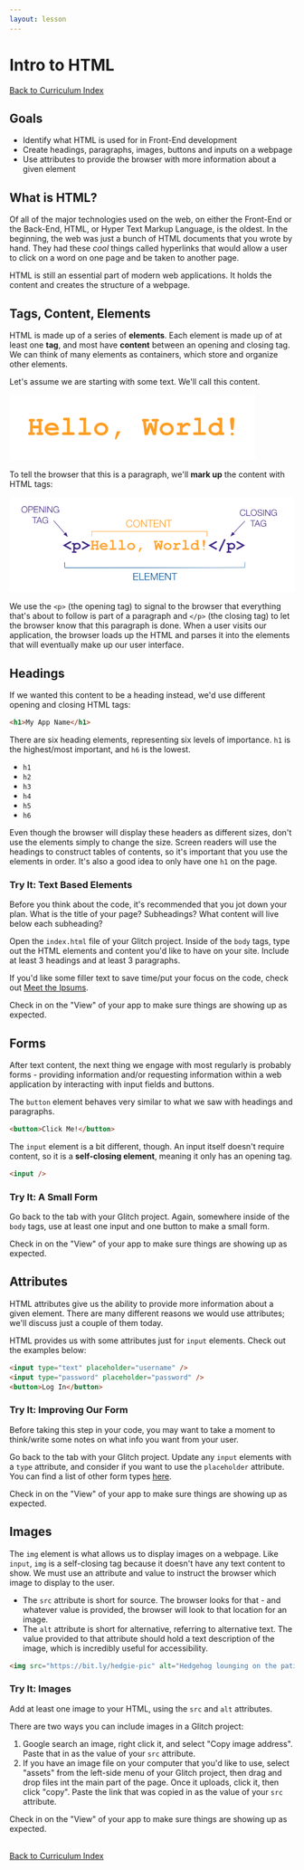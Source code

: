 ```yaml
---
layout: lesson
---
```


# Intro to HTML

<a href="../">Back to Curriculum Index</a>

## Goals

- Identify what HTML is used for in Front-End development
- Create headings, paragraphs, images, buttons and inputs on a webpage
- Use attributes to provide the browser with more information about a given element

## What is HTML?

Of all of the major technologies used on the web, on either the Front-End or the Back-End, HTML, or Hyper Text Markup Language, is the oldest. In the beginning, the web was just a bunch of HTML documents that you wrote by hand. They had these _cool_ things called hyperlinks that would allow a user to click on a word on one page and be taken to another page.

HTML is still an essential part of modern web applications. It holds the content and creates the structure of a webpage.

## Tags, Content, Elements

HTML is made up of a series of **elements**. Each element is made up of at least one **tag**, and most have **content** between an opening and closing tag. We can think of many elements as containers, which store and organize other elements.

Let's assume we are starting with some text. We'll call this content.

<img src="./assets/content.png" alt="the text of 'Hello, World!' in an orange color." />


To tell the browser that this is a paragraph, we'll **mark up** the content with HTML tags:

<img src="./assets/element.png" alt="The code for an HTML paragraph element. The opening <p> is labeled opening tag, the text 'Hello, World!' is labeled content, and the closing </p> is labeled closing tag. All three pieces are enclosed in a brace and labeled element." />

We use the `<p>` (the opening tag) to signal to the browser that everything that's about to follow is part of a paragraph and `</p>` (the closing tag) to let the browser know that this paragraph is done. When a user visits our application, the browser loads up the HTML and parses it into the elements that will eventually make up our user interface.

## Headings

If we wanted this content to be a heading instead, we'd use different opening and closing HTML tags:

```html
<h1>My App Name</h1>
```

There are six heading elements, representing six levels of importance. `h1` is the highest/most important, and `h6` is the lowest.

- `h1`
- `h2`
- `h3`
- `h4`
- `h5`
- `h6`

Even though the browser will display these headers as different sizes, don't use the elements simply to change the size. Screen readers will use the headings to construct tables of contents, so it's important that you use the elements in order. It's also a good idea to only have one `h1` on the page.

<div class="try-it-new">
  <h3>Try It: Text Based Elements</h3>
  <p>Before you think about the code, it's recommended that you jot down your plan. What is the title of your page? Subheadings? What content will live below each subheading?</p>
  <p>Open the <code>index.html</code> file of your Glitch project. Inside of the <code>body</code> tags, type out the HTML elements and content you'd like to have on your site. Include at least 3 headings and at least 3 paragraphs.</p>
  <p>If you'd like some filler text to save time/put your focus on the code, check out <a href="https://meettheipsums.com/">Meet the Ipsums</a>.</p>
  <p>Check in on the "View" of your app to make sure things are showing up as expected.</p>
</div>

## Forms

After text content, the next thing we engage with most regularly is probably forms - providing information and/or requesting information within a web application by interacting with input fields and buttons.

The `button` element behaves very similar to what we saw with headings and paragraphs.

```html
<button>Click Me!</button>
```

The `input` element is a bit different, though. An input itself doesn't require content, so it is a **self-closing element**, meaning it only has an opening tag.

```html
<input />
```

<div class="try-it-new">
  <h3>Try It: A Small Form</h3>
  <p>Go back to the tab with your Glitch project. Again, somewhere inside of the <code>body</code> tags, use at least one input and one button to make a small form.</p>
  <p>Check in on the "View" of your app to make sure things are showing up as expected.</p>
</div>

## Attributes

HTML attributes give us the ability to provide more information about a given element. There are many different reasons we would use attributes; we'll discuss just a couple of them today.

HTML provides us with some attributes just for `input` elements. Check out the examples below:

```html
<input type="text" placeholder="username" />
<input type="password" placeholder="password" />
<button>Log In</button>
```

<div class="try-it-new">
  <h3>Try It: Improving Our Form</h3>
  <p>Before taking this step in your code, you may want to take a moment to think/write some notes on what info you want from your user.</p>
  <p>Go back to the tab with your Glitch project. Update any <code>input</code> elements with a <code>type</code> attribute, and consider if you want to use the <code>placeholder</code> attribute. You can find a list of other form types <a href="https://www.w3schools.com/html/html_form_input_types.asp">here</a>.</p>
  <p>Check in on the "View" of your app to make sure things are showing up as expected.</p>
</div>

## Images

The `img` element is what allows us to display images on a webpage. Like `input`, `img` is a self-closing tag because it doesn't have any text content to show. We must use an attribute and value to instruct the browser which image to display to the user.
- The `src` attribute is short for source. The browser looks for that - and whatever value is provided, the browser will look to that location for an image.
- The `alt` attribute is short for alternative, referring to alternative text. The value provided to that attribute should hold a text description of the image, which is incredibly useful for accessibility.

```html
<img src="https://bit.ly/hedgie-pic" alt="Hedgehog lounging on the patio" />
```

<div class="try-it-new">
  <h3>Try It: Images</h3>
  <p>Add at least one image to your HTML, using the <code>src</code> and <code>alt</code> attributes.</p>
  <p>There are two ways you can include images in a Glitch project:</p>
  <ol>
    <li>Google search an image, right click it, and select "Copy image address". Paste that in as the value of your <code>src</code> attribute.</li>
    <li>If you have an image file on your computer that you'd like to use, select "assets" from the left-side menu of your Glitch project, then drag and drop files int the main part of the page. Once it uploads, click it, then click "copy". Paste the link that was copied in as the value of your <code>src</code> attribute.</li>
  </ol>
  <p>Check in on the "View" of your app to make sure things are showing up as expected. </p>
</div>

<br>
<a href="../">Back to Curriculum Index</a>
